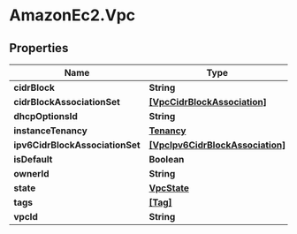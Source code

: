 # AmazonEc2.Vpc

## Properties

Name | Type | Description | Notes
------------ | ------------- | ------------- | -------------
**cidrBlock** | **String** |  | [optional] 
**cidrBlockAssociationSet** | [**[VpcCidrBlockAssociation]**](VpcCidrBlockAssociation.md) |  | [optional] 
**dhcpOptionsId** | **String** |  | [optional] 
**instanceTenancy** | [**Tenancy**](Tenancy.md) |  | [optional] 
**ipv6CidrBlockAssociationSet** | [**[VpcIpv6CidrBlockAssociation]**](VpcIpv6CidrBlockAssociation.md) |  | [optional] 
**isDefault** | **Boolean** |  | [optional] 
**ownerId** | **String** |  | [optional] 
**state** | [**VpcState**](VpcState.md) |  | [optional] 
**tags** | [**[Tag]**](Tag.md) |  | [optional] 
**vpcId** | **String** |  | [optional] 


